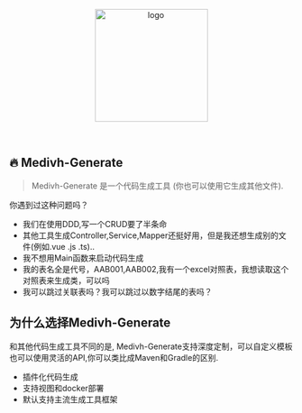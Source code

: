 <p align="center">
  <a href="https://medivh.tech/en/" target="_blank" rel="noopener noreferrer">
    <img width="200" src="https://github.com/user-attachments/assets/697cf38e-83aa-4e88-8280-2bee79a83c2f" alt="logo" />
  </a>
</p>
<br/>

## 🔥 Medivh-Generate

> Medivh-Generate 是一个代码生成工具 (你也可以使用它生成其他文件).
>


你遇到过这种问题吗？

- 我们在使用DDD,写一个CRUD要了半条命
- 其他工具生成Controller,Service,Mapper还挺好用，但是我还想生成别的文件(例如.vue .js .ts)..
- 我不想用Main函数来启动代码生成
- 我的表名全是代号，AAB001,AAB002,我有一个excel对照表，我想读取这个对照表来生成类，可以吗
- 我可以跳过关联表吗？我可以跳过以数字结尾的表吗？

## 为什么选择Medivh-Generate  

和其他代码生成工具不同的是, Medivh-Generate支持深度定制，可以自定义模板也可以使用灵活的API,你可以类比成Maven和Gradle的区别.

- 插件化代码生成
- 支持视图和docker部署
- 默认支持主流生成工具框架








